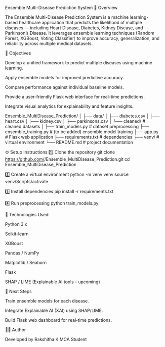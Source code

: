 Ensemble Multi-Disease Prediction System
📌 Overview

The Ensemble Multi-Disease Prediction System is a machine learning-based healthcare application that predicts the likelihood of multiple diseases — including Heart Disease, Diabetes, Kidney Disease, and Parkinson’s Disease.
It leverages ensemble learning techniques (Random Forest, XGBoost, Voting Classifier) to improve accuracy, generalization, and reliability across multiple medical datasets.

🎯 Objectives

Develop a unified framework to predict multiple diseases using machine learning.

Apply ensemble models for improved predictive accuracy.

Compare performance against individual baseline models.

Provide a user-friendly Flask web interface for real-time predictions.

Integrate visual analytics for explainability and feature insights.

Ensemble_MultiDisease_Prediction/
│
├── data/
│   ├── diabetes.csv
│   ├── heart.csv
│   ├── kidney.csv
│   ├── parkinsons.csv
│   └── cleaned/                # cleaned datasets
│
├── train_models.py             # dataset preprocessing
├── ensemble_training.py        # (to be added) ensemble model training
├── app.py                      # Flask web application
├── requirements.txt            # dependencies
├── venv/                       # virtual environment
└── README.md                   # project documentation


⚙️ Setup Instructions
1️⃣ Clone the repository
git clone https://github.com/<your-username>/Ensemble_MultiDisease_Prediction.git
cd Ensemble_MultiDisease_Prediction

2️⃣ Create a virtual environment
python -m venv venv
source venv/Scripts/activate

3️⃣ Install dependencies
pip install -r requirements.txt

4️⃣ Run preprocessing
python train_models.py

🧩 Technologies Used

Python 3.x

Scikit-learn

XGBoost

Pandas / NumPy

Matplotlib / Seaborn

Flask

SHAP / LIME (Explainable AI tools – upcoming)

🚀 Next Steps

 Train ensemble models for each disease.

 Integrate Explainable AI (XAI) using SHAP/LIME.

 Build Flask web dashboard for real-time predictions.

👩‍💻 Author

Developed by Rakshitha K
MCA Student
